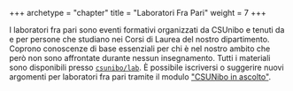 +++
archetype = "chapter"
title = "Laboratori Fra Pari"
weight = 7
+++

I laboratori fra pari sono eventi formativi organizzati da CSUnibo e tenuti da e
per persone che studiano nei Corsi di Laurea del nostro dipartimento. Coprono
conoscenze di base essenziali per chi è nel nostro ambito che però non sono
affrontate durante nessun insegnamento. Tutti i materiali sono disponibili
presso [`csunibo/lab`](https://github.com/csunibo/lab). È possibile iscriversi
o suggerire nuovi argomenti per laboratori fra pari tramite il modulo ["CSUNibo
in ascolto"](https://lr533gb3hpt.typeform.com/to/m5fzNCsW).
